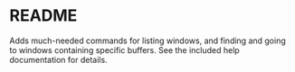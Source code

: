 # README

Adds much-needed commands for listing windows, and finding and going to windows
containing specific buffers. See the included help documentation for details.
